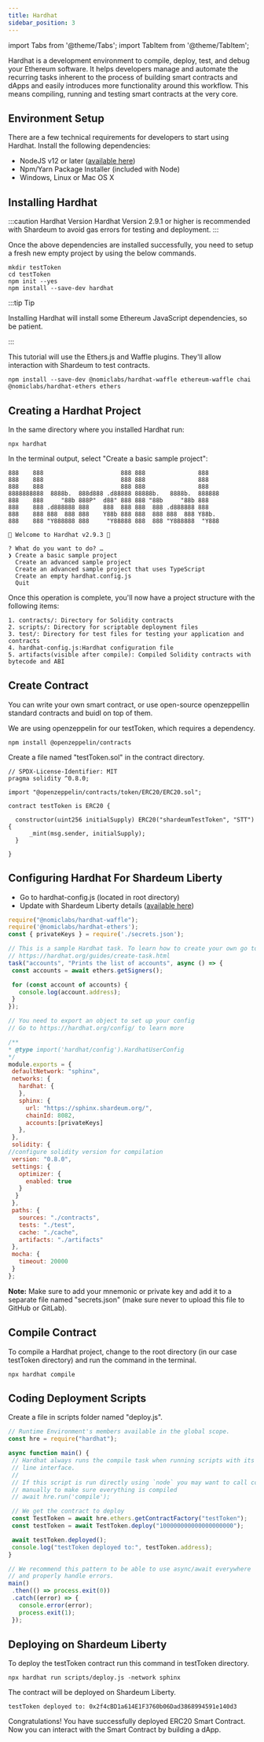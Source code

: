 ```yaml
---
title: Hardhat
sidebar_position: 3
---
```


import Tabs from '@theme/Tabs';
import TabItem from '@theme/TabItem';

Hardhat is a development environment to compile, deploy, test, and debug your Ethereum software. It helps developers manage and automate the recurring tasks inherent to the process of building smart contracts and dApps and easily introduces more functionality around this workflow. This means compiling, running and testing smart contracts at the very core.

## Environment Setup

There are a few technical requirements for developers to start using Hardhat. Install the following dependencies:

- NodeJS v12 or later ([available here](https://nodejs.org/en/))
- Npm/Yarn Package Installer (included with Node)
- Windows, Linux or Mac OS X

## Installing Hardhat

:::caution Hardhat Version
Hardhat Version 2.9.1 or higher is recommended with Shardeum to avoid gas errors for testing and deployment.
:::

Once the above dependencies are installed successfully, you need to setup a fresh new empty project by using the below commands.

<Tabs>
  <TabItem value="shell" label="Shell" default>

```shell
mkdir testToken
cd testToken
npm init --yes
npm install --save-dev hardhat
```

  </TabItem>
</Tabs>

:::tip Tip

Installing Hardhat will install some Ethereum JavaScript dependencies, so be patient.

:::

This tutorial will use the Ethers.js and Waffle plugins. They'll allow interaction with Shardeum to test contracts.

<Tabs>
  <TabItem value="shell" label="Shell" default>

```shell
npm install --save-dev @nomiclabs/hardhat-waffle ethereum-waffle chai @nomiclabs/hardhat-ethers ethers
```

  </TabItem>
</Tabs>

## Creating a Hardhat Project

In the same directory where you installed Hardhat run:

<Tabs>
  <TabItem value="shell" label="Shell" default>

```shell
npx hardhat
```

  </TabItem>
</Tabs>

In the terminal output, select "Create a basic sample project":

```
888    888                      888 888               888
888    888                      888 888               888
888    888                      888 888               888
8888888888  8888b.  888d888 .d88888 88888b.   8888b.  888888
888    888     "88b 888P"  d88" 888 888 "88b     "88b 888
888    888 .d888888 888    888  888 888  888 .d888888 888
888    888 888  888 888    Y88b 888 888  888 888  888 Y88b.
888    888 "Y888888 888     "Y88888 888  888 "Y888888  "Y888

👷 Welcome to Hardhat v2.9.3 👷‍

? What do you want to do? …
❯ Create a basic sample project
  Create an advanced sample project
  Create an advanced sample project that uses TypeScript
  Create an empty hardhat.config.js
  Quit
```

Once this operation is complete, you'll now have a project structure with the following items:

```
1. contracts/: Directory for Solidity contracts
2. scripts/: Directory for scriptable deployment files
3. test/: Directory for test files for testing your application and contracts
4. hardhat-config.js:Hardhat configuration file
5. artifacts(visible after compile): Compiled Solidity contracts with bytecode and ABI
```

## Create Contract

You can write your own smart contract, or use open-source openzeppellin standard contracts and buidl on top of them.

We are using openzeppelin for our testToken, which requires a dependency.

<Tabs>
  <TabItem value="shell" label="Shell" default>

```shell
npm install @openzeppelin/contracts
```

  </TabItem>
</Tabs>

Create a file named "testToken.sol" in the contract directory.

<Tabs>
  <TabItem value="solidity" label="Solidity" default>

```solidity
// SPDX-License-Identifier: MIT
pragma solidity ^0.8.0;

import "@openzeppelin/contracts/token/ERC20/ERC20.sol";

contract testToken is ERC20 {

  constructor(uint256 initialSupply) ERC20("shardeumTestToken", "STT") {
      _mint(msg.sender, initialSupply);
  }

}
```

  </TabItem>
</Tabs>

## Configuring Hardhat For Shardeum Liberty

 - Go to hardhat-config.js (located in root directory)
 - Update with Shardeum Liberty details ([available here](/network/endpoints))

<Tabs>
 <TabItem value="javascript" label="Javascript" default>

```js
require("@nomiclabs/hardhat-waffle");
require('@nomiclabs/hardhat-ethers');
const { privateKeys } = require('./secrets.json');

// This is a sample Hardhat task. To learn how to create your own go to
// https://hardhat.org/guides/create-task.html
task("accounts", "Prints the list of accounts", async () => {
 const accounts = await ethers.getSigners();

 for (const account of accounts) {
   console.log(account.address);
 }
});

// You need to export an object to set up your config
// Go to https://hardhat.org/config/ to learn more

/**
* @type import('hardhat/config').HardhatUserConfig
*/
module.exports = {
 defaultNetwork: "sphinx",
 networks: {
   hardhat: {
   },
   sphinx: {
     url: "https://sphinx.shardeum.org/",
     chainId: 8082,
     accounts:[privateKeys]
   },
 },
 solidity: {
//configure solidity version for compilation
 version: "0.8.0",
 settings: {
   optimizer: {
     enabled: true
   }
  }
 },
 paths: {
   sources: "./contracts",
   tests: "./test",
   cache: "./cache",
   artifacts: "./artifacts"
 },
 mocha: {
   timeout: 20000
 }
};
```

   </TabItem>
</Tabs>



**Note:** Make sure to add your mnemonic or private key and add it to a separate file named "secrets.json" (make sure never to upload this file to GitHub or GitLab).

## Compile Contract

To compile a Hardhat project, change to the root directory (in our case testToken directory) and run the command in the terminal.

<Tabs>
  <TabItem value="shell" label="Shell" default>

```shell
npx hardhat compile
```

  </TabItem>
</Tabs>

## Coding Deployment Scripts

Create a file in scripts folder named "deploy.js".

<Tabs>
  <TabItem value="javascript" label="Javascript" default>

```js
// Runtime Environment's members available in the global scope.
const hre = require("hardhat");

async function main() {
 // Hardhat always runs the compile task when running scripts with its command
 // line interface.
 //
 // If this script is run directly using `node` you may want to call compile
 // manually to make sure everything is compiled
 // await hre.run('compile');

 // We get the contract to deploy
 const TestToken = await hre.ethers.getContractFactory("testToken");
 const testToken = await TestToken.deploy("100000000000000000000");

 await testToken.deployed();
 console.log("testToken deployed to:", testToken.address);
}

// We recommend this pattern to be able to use async/await everywhere
// and properly handle errors.
main()
 .then(() => process.exit(0))
 .catch((error) => {
   console.error(error);
   process.exit(1);
 });
```

  </TabItem>
</Tabs>

## Deploying on Shardeum Liberty

To deploy the testToken contract run this command in testToken directory.

<Tabs>
  <TabItem value="shell" label="Shell" default>

```shell
npx hardhat run scripts/deploy.js -network sphinx
```

  </TabItem>
</Tabs>

The contract will be deployed on Shardeum Liberty.

```
testToken deployed to: 0x2f4cBD1a614E1F3760b06Dad3868994591e140d3
```
Congratulations! You have successfully deployed ERC20 Smart Contract. Now you can interact with the Smart Contract by building a dApp.
